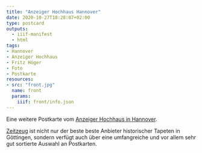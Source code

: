 ```yaml
---
title: "Anzeiger Hochhaus Hannover"
date: 2020-10-27T18:28:07+02:00
type: postcard
outputs:
  - iiif-manifest
  - html
tags:
- Hannover
- Anzeiger Hochhaus
- Fritz Höger
- Foto
- Postkarte
resources:
- src: "front.jpg"
  name: front
  params:
    iiif: front/info.json
---
```


Eine weitere Postkarte vom [Anzeiger Hochhaus in Hannover](https://de.wikipedia.org/wiki/Anzeiger-Hochhaus).
<!--more-->
<div class="source"><a href="http://zeitzeug.de/">Zeitzeug</a> ist nicht nur der beste beste Anbieter historischer Tapeten in Göttingen, sondern verfügt auch über eine umfangreiche und vor allem sehr gut sortierte Auswahl an Postkarten.</div>
